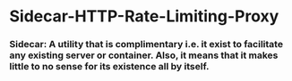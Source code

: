 # Sidecar-HTTP-Rate-Limiting-Proxy

### Sidecar: A utility that is complimentary i.e. it exist to facilitate any existing server or container. Also, it means that it makes little to no sense for its existence all by itself.
